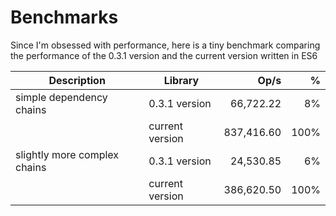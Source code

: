 Benchmarks
==========

Since I'm obsessed with performance, here is a tiny benchmark comparing the performance of the 0.3.1 version and the current version written in ES6

| Description                  | Library         | Op/s       |  %   |
|------------------------------|-----------------|-----------:|-----:|
| simple dependency chains     | 0.3.1 version   | 66,722.22  | 8%   |
|                              | current version | 837,416.60 | 100% |
| slightly more complex chains | 0.3.1 version   | 24,530.85  | 6%   |
|                              | current version | 386,620.50 | 100% |
